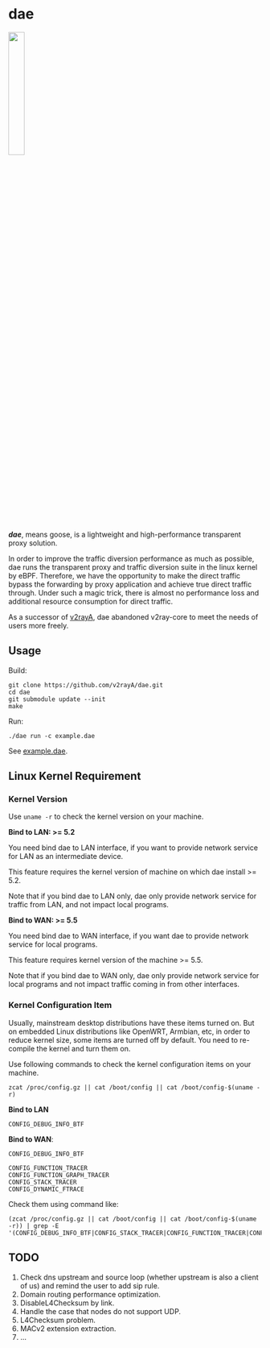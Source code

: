 # dae

<img src="https://github.com/v2rayA/dae/blob/main/logo.png" border="0" width="25%">

***dae***, means goose, is a lightweight and high-performance transparent proxy solution.

In order to improve the traffic diversion performance as much as possible, dae runs the transparent proxy and traffic diversion suite in the linux kernel by eBPF. Therefore, we have the opportunity to make the direct traffic bypass the forwarding by proxy application and achieve true direct traffic through. Under such a magic trick, there is almost no performance loss and additional resource consumption for direct traffic.

As a successor of [v2rayA](https://github.com/v2rayA/v2rayA), dae abandoned v2ray-core to meet the needs of users more freely.

## Usage

Build:
```shell
git clone https://github.com/v2rayA/dae.git
cd dae
git submodule update --init
make
```

Run:
```shell
./dae run -c example.dae
```

See [example.dae](https://github.com/v2rayA/dae/blob/main/example.dae).

## Linux Kernel Requirement

### Kernel Version

Use `uname -r` to check the kernel version on your machine.

**Bind to LAN: >= 5.2**

You need bind dae to LAN interface, if you want to provide network service for LAN as an intermediate device.

This feature requires the kernel version of machine on which dae install >= 5.2.

Note that if you bind dae to LAN only, dae only provide network service for traffic from LAN, and not impact local programs.

**Bind to WAN: >= 5.5**

You need bind dae to WAN interface, if you want dae to provide network service for local programs.

This feature requires kernel version of the machine >= 5.5.

Note that if you bind dae to WAN only, dae only provide network service for local programs and not impact traffic coming in from other interfaces.

### Kernel Configuration Item

Usually, mainstream desktop distributions have these items turned on. But on embedded Linux distributions like OpenWRT, Armbian, etc, in order to reduce kernel size, some items are turned off by default. You need to re-compile the kernel and turn them on.

Use following commands to check the kernel configuration items on your machine.

```shell
zcat /proc/config.gz || cat /boot/config || cat /boot/config-$(uname -r)
```

**Bind to LAN**

```
CONFIG_DEBUG_INFO_BTF
```

**Bind to WAN**:

```
CONFIG_DEBUG_INFO_BTF

CONFIG_FUNCTION_TRACER
CONFIG_FUNCTION_GRAPH_TRACER
CONFIG_STACK_TRACER
CONFIG_DYNAMIC_FTRACE
```

Check them using command like:

```shell
(zcat /proc/config.gz || cat /boot/config || cat /boot/config-$(uname -r)) | grep -E '(CONFIG_DEBUG_INFO_BTF|CONFIG_STACK_TRACER|CONFIG_FUNCTION_TRACER|CONFIG_FUNCTION_GRAPH_TRACER|CONFIG_STACK_TRACER|CONFIG_DYNAMIC_FTRACE)='
```

## TODO

1. Check dns upstream and source loop (whether upstream is also a client of us) and remind the user to add sip rule.
1. Domain routing performance optimization.
1. DisableL4Checksum by link.
1. Handle the case that nodes do not support UDP.
1. L4Checksum problem.
1. MACv2 extension extraction.
1. ...
